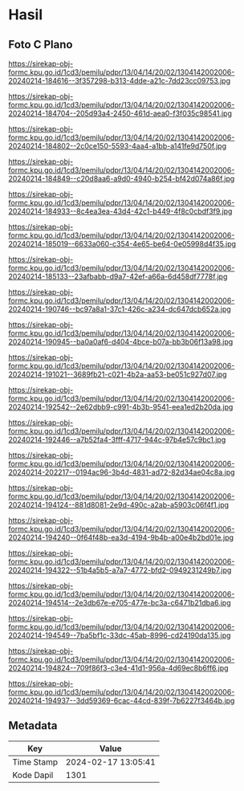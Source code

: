 # Hasil

## Foto C Plano

https://sirekap-obj-formc.kpu.go.id/1cd3/pemilu/pdpr/13/04/14/20/02/1304142002006-20240214-184616--3f357298-b313-4dde-a21c-7dd23cc09753.jpg

https://sirekap-obj-formc.kpu.go.id/1cd3/pemilu/pdpr/13/04/14/20/02/1304142002006-20240214-184704--205d93a4-2450-461d-aea0-f3f035c98541.jpg

https://sirekap-obj-formc.kpu.go.id/1cd3/pemilu/pdpr/13/04/14/20/02/1304142002006-20240214-184802--2c0ce150-5593-4aa4-a1bb-a141fe9d750f.jpg

https://sirekap-obj-formc.kpu.go.id/1cd3/pemilu/pdpr/13/04/14/20/02/1304142002006-20240214-184849--c20d8aa6-a9d0-4940-b254-bf42d074a86f.jpg

https://sirekap-obj-formc.kpu.go.id/1cd3/pemilu/pdpr/13/04/14/20/02/1304142002006-20240214-184933--8c4ea3ea-43d4-42c1-b449-4f8c0cbdf3f9.jpg

https://sirekap-obj-formc.kpu.go.id/1cd3/pemilu/pdpr/13/04/14/20/02/1304142002006-20240214-185019--6633a060-c354-4e65-be64-0e05998d4f35.jpg

https://sirekap-obj-formc.kpu.go.id/1cd3/pemilu/pdpr/13/04/14/20/02/1304142002006-20240214-185133--23afbabb-d9a7-42ef-a66a-6d458df7778f.jpg

https://sirekap-obj-formc.kpu.go.id/1cd3/pemilu/pdpr/13/04/14/20/02/1304142002006-20240214-190746--bc97a8a1-37c1-426c-a234-dc647dcb652a.jpg

https://sirekap-obj-formc.kpu.go.id/1cd3/pemilu/pdpr/13/04/14/20/02/1304142002006-20240214-190945--ba0a0af6-d404-4bce-b07a-bb3b06f13a98.jpg

https://sirekap-obj-formc.kpu.go.id/1cd3/pemilu/pdpr/13/04/14/20/02/1304142002006-20240214-191021--3689fb21-c021-4b2a-aa53-be051c927d07.jpg

https://sirekap-obj-formc.kpu.go.id/1cd3/pemilu/pdpr/13/04/14/20/02/1304142002006-20240214-192542--2e62dbb9-c991-4b3b-9541-eea1ed2b20da.jpg

https://sirekap-obj-formc.kpu.go.id/1cd3/pemilu/pdpr/13/04/14/20/02/1304142002006-20240214-192446--a7b52fa4-3fff-4717-944c-97b4e57c9bc1.jpg

https://sirekap-obj-formc.kpu.go.id/1cd3/pemilu/pdpr/13/04/14/20/02/1304142002006-20240214-202217--0194ac96-3b4d-4831-ad72-82d34ae04c8a.jpg

https://sirekap-obj-formc.kpu.go.id/1cd3/pemilu/pdpr/13/04/14/20/02/1304142002006-20240214-194124--881d8081-2e9d-490c-a2ab-a5903c06f4f1.jpg

https://sirekap-obj-formc.kpu.go.id/1cd3/pemilu/pdpr/13/04/14/20/02/1304142002006-20240214-194240--0f64f48b-ea3d-4194-9b4b-a00e4b2bd01e.jpg

https://sirekap-obj-formc.kpu.go.id/1cd3/pemilu/pdpr/13/04/14/20/02/1304142002006-20240214-194322--51b4a5b5-a7a7-4772-bfd2-0949231249b7.jpg

https://sirekap-obj-formc.kpu.go.id/1cd3/pemilu/pdpr/13/04/14/20/02/1304142002006-20240214-194514--2e3db67e-e705-477e-bc3a-c6471b21dba6.jpg

https://sirekap-obj-formc.kpu.go.id/1cd3/pemilu/pdpr/13/04/14/20/02/1304142002006-20240214-194549--7ba5bf1c-33dc-45ab-8996-cd24190da135.jpg

https://sirekap-obj-formc.kpu.go.id/1cd3/pemilu/pdpr/13/04/14/20/02/1304142002006-20240214-194824--709f86f3-c3e4-41d1-956a-4d69ec8b6ff6.jpg

https://sirekap-obj-formc.kpu.go.id/1cd3/pemilu/pdpr/13/04/14/20/02/1304142002006-20240214-194937--3dd59369-6cac-44cd-839f-7b6227f3464b.jpg


## Metadata

| Key        | Value               |
| ---------- | ------------------- |
| Time Stamp | 2024-02-17 13:05:41 |
| Kode Dapil | 1301                |



